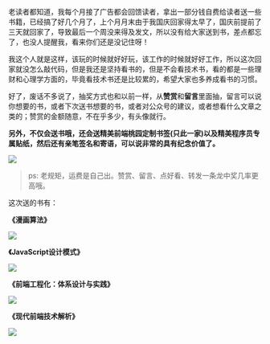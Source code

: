 老读者都知道，我每个月接了广告都会回馈读者，拿出一部分钱自费给读者送一些书籍，已经搞了好几个月了，上个月月末由于我国庆回家得太早了，国庆前提前了三天就回家了，导致最后一个周没来得及发文，所以没有给大家送到书，差点都忘了，也没人提醒我，看来你们还是没记住呀！

我这个人就是这样，该玩的时候就好好玩，该工作的时候就好好工作，所以这次回家就没怎么敲代码，但是我还是坚持看书的，但是不会看技术书，看的都是一些理财和心理学方面的，毕竟看技术书还是比较累的，希望大家也多养成看书的习惯。

好了，废话不多说了，抽奖方式也和以前一样，从**赞赏**和**留言**里面抽，留言可以说你想要的书，或者下次送书想要的书，或者对公众号的建议，或者想看什么文章之类的；赞赏的金额随意，不在乎多少，有头像就行。

**另外，不仅会送书哦，还会送精美前端桃园定制书签(只此一家)以及精美程序员专属贴纸，然后还有亲笔签名和寄语，可以说非常的具有纪念价值了。**

![](http://imgs.taoweng.site/2019-10-10-155551.jpg)

> ps: 老规矩，运费是自己出。赞赏、留言、点好看、转发一条龙中奖几率更高哦。

这次送的书有：

**《漫画算法》**

![](https://img3.doubanio.com/view/subject/l/public/s32299271.jpg)

**《JavaScript设计模式》**

![](https://img1.doubanio.com/view/subject/l/public/s28273777.jpg)

**《前端工程化：体系设计与实践》**

![](https://img3.doubanio.com/view/subject/l/public/s29640354.jpg)

**《现代前端技术解析》**

![](https://img3.doubanio.com/view/subject/l/public/s29728202.jpg)